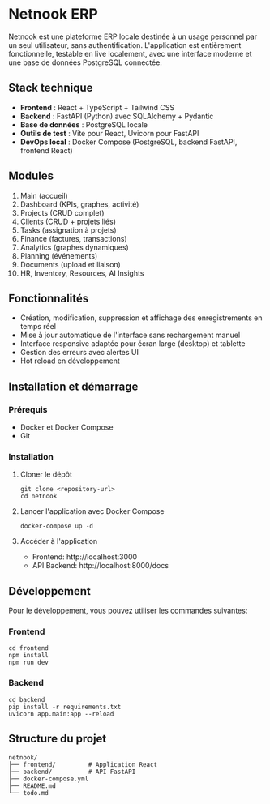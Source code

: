# Netnook ERP

Netnook est une plateforme ERP locale destinée à un usage personnel par un seul utilisateur, sans authentification. L'application est entièrement fonctionnelle, testable en live localement, avec une interface moderne et une base de données PostgreSQL connectée.

## Stack technique

- **Frontend** : React + TypeScript + Tailwind CSS
- **Backend** : FastAPI (Python) avec SQLAlchemy + Pydantic
- **Base de données** : PostgreSQL locale
- **Outils de test** : Vite pour React, Uvicorn pour FastAPI
- **DevOps local** : Docker Compose (PostgreSQL, backend FastAPI, frontend React)

## Modules

1. Main (accueil)
2. Dashboard (KPIs, graphes, activité)
3. Projects (CRUD complet)
4. Clients (CRUD + projets liés)
5. Tasks (assignation à projets)
6. Finance (factures, transactions)
7. Analytics (graphes dynamiques)
8. Planning (événements)
9. Documents (upload et liaison)
10. HR, Inventory, Resources, AI Insights

## Fonctionnalités

- Création, modification, suppression et affichage des enregistrements en temps réel
- Mise à jour automatique de l'interface sans rechargement manuel
- Interface responsive adaptée pour écran large (desktop) et tablette
- Gestion des erreurs avec alertes UI
- Hot reload en développement

## Installation et démarrage

### Prérequis

- Docker et Docker Compose
- Git

### Installation

1. Cloner le dépôt
   ```
   git clone <repository-url>
   cd netnook
   ```

2. Lancer l'application avec Docker Compose
   ```
   docker-compose up -d
   ```

3. Accéder à l'application
   - Frontend: http://localhost:3000
   - API Backend: http://localhost:8000/docs

## Développement

Pour le développement, vous pouvez utiliser les commandes suivantes:

### Frontend

```
cd frontend
npm install
npm run dev
```

### Backend

```
cd backend
pip install -r requirements.txt
uvicorn app.main:app --reload
```

## Structure du projet

```
netnook/
├── frontend/         # Application React
├── backend/          # API FastAPI
├── docker-compose.yml
├── README.md
└── todo.md
```
